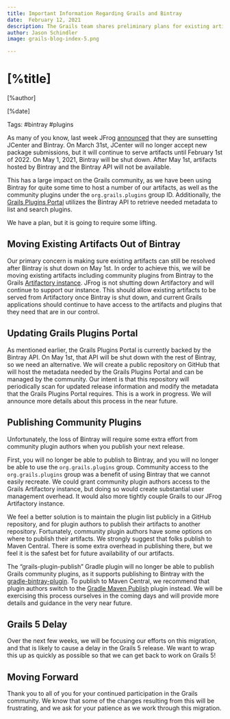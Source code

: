 ```yaml
---
title: Important Information Regarding Grails and Bintray
date:  February 12, 2021
description: The Grails team shares preliminary plans for existing artifacts and plugin publication in response to JFrog's plans to sunset Bintray on May 1, 2021. 
author: Jason Schindler
image: grails-blog-index-5.png

---
```


# [%title]

[%author]

[%date] 

Tags: #bintray #plugins


As many of you know, last week JFrog [announced](https://jfrog.com/blog/into-the-sunset-bintray-jcenter-gocenter-and-chartcenter/) that they are sunsetting JCenter and Bintray. On March 31st, JCenter will no longer accept new package submissions, but it will continue to serve artifacts until February 1st of 2022. On May 1, 2021, Bintray will be shut down. After May 1st, artifacts hosted by Bintray and the Bintray API will not be available.

This has a large impact on the Grails community, as we have been using Bintray for quite some time to host a number of our artifacts, as well as the community plugins under the `org.grails.plugins` group ID. Additionally, the [Grails Plugins Portal](https://plugins.grails.org/) utilizes the Bintray API to retrieve needed metadata to list and search plugins.

We have a plan, but it is going to require some lifting.

## Moving Existing Artifacts Out of Bintray

Our primary concern is making sure existing artifacts can still be resolved after Bintray is shut down on May 1st.  In order to achieve this, we will be moving existing artifacts including community plugins from Bintray to the Grails [Artifactory instance](https://repo.grails.org/). JFrog is not shutting down Artifactory and will continue to support our instance. This should allow existing artifacts to be served from Artifactory once Bintray is shut down, and current Grails applications should continue to have access to the artifacts and plugins that they need that are in our control.

## Updating Grails Plugins Portal

As mentioned earlier, the Grails Plugins Portal is currently backed by the Bintray API. On May 1st, that API will be shut down with the rest of Bintray, so we need an alternative. We will create a public repository on GitHub that will host the metadata needed by the Grails Plugins Portal and can be managed by the community. Our intent is that this repository will periodically scan for updated release information and modify the metadata that the Grails Plugins Portal requires. This is a work in progress. We will announce more details about this process in the near future.

## Publishing Community Plugins

Unfortunately, the loss of Bintray will require some extra effort from community plugin authors when you publish your next release.

First, you will no longer be able to publish to Bintray, and you will no longer be able to use the `org.grails.plugins` group. Community access to the `org.grails.plugins` group was a benefit of using Bintray that we cannot easily recreate. We could grant community plugin authors access to the Grails Artifactory instance, but doing so would create substantial user management overhead. It would also more tightly couple Grails to our JFrog Artifactory instance.  

We feel a better solution is to maintain the plugin list publicly in a GitHub repository, and for plugin authors to publish their artifacts to another repository. Fortunately, community plugin authors have some options on where to publish their artifacts. We strongly suggest that folks publish to Maven Central. There is some extra overhead in publishing there, but we feel it is the safest bet for future availability of our artifacts.  

The “grails-plugin-publish” Gradle plugin will no longer be able to publish Grails community plugins, as it supports publishing to Bintray with the [gradle-bintray-plugin](https://github.com/bintray/gradle-bintray-plugin). To publish to Maven Central, we recommend that plugin authors switch to the [Gradle Maven Publish](https://docs.gradle.org/current/userguide/publishing_maven.html) plugin instead. We will be exercising this process ourselves in the coming days and will provide more details and guidance in the very near future.

## Grails 5 Delay

Over the next few weeks, we will be focusing our efforts on this migration, and that is likely to cause a delay in the Grails 5 release. We want to wrap this up as quickly as possible so that we can get back to work on Grails 5!

## Moving Forward

Thank you to all of you for your continued participation in the Grails community. We know that some of the changes resulting from this will be frustrating, and we ask for your patience as we work through this migration.
